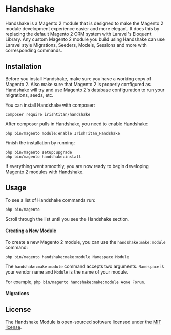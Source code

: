 # Handshake

Handshake is a Magento 2 module that is designed to make the Magento 2 module development experience easier and more elegant. It does this by replacing the default Magento 2 ORM system with Laravel's Eloquent Library. Any custom Magento 2 module you build using Handshake can use Laravel style Migrations, Seeders, Models, Sessions and more with corresponding commands.

## Installation

Before you install Handshake, make sure you have a working copy of Magento 2. Also make sure that Magento 2 is properly configured as Handshake will try and use Magento 2's database configuration to run your migrations, seeds, etc.

You can install Handshake with composer:

    composer require irishtitan/handshake
    
After composer pulls in Handshake, you need to enable Handshake:

    php bin/magento module:enable IrishTitan_Handshake
    
Finish the installation by running:

    php bin/magento setup:upgrade
    php bin/magento handshake:install
    
If everything went smoothly, you are now ready to begin developing Magento 2 modules with Handshake.

## Usage

To see a list of Handshake commands run:

    php bin/magento
    
Scroll through the list until you see the Handshake section.

#### Creating a New Module

To create a new Magento 2 module, you can use the `handshake:make:module` command:

    php bin/magento handshake:make:module Namespace Module
     
The `handshake:make:module` command accepts two arguments. `Namespace` is your vendor name and `Module` is the name of your module.

For example, `php bin/magento handshake:make:module Acme Forum`.

#### Migrations

## License

The Handshake Module is open-sourced software licensed under the [MIT license](http://opensource.org/licenses/MIT).
